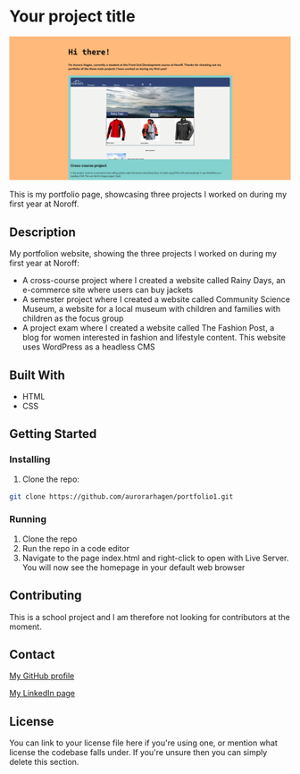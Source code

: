 # Your project title

![image](/images/screenshot-portfolio1.jpg)

This is my portfolio page, showcasing three projects I worked on during my first year at Noroff.  

## Description
My portfolion website, showing the three projects I worked on during my first year at Noroff:
- A cross-course project where I created a website called Rainy Days, an e-commerce site where users can buy jackets  
- A semester project where I created a website called Community Science Museum, a website for a local museum with children and families with children as the focus group  
- A project exam where I created a website called The Fashion Post, a blog for women interested in fashion and lifestyle content. This website uses WordPress as a headless CMS  


## Built With

- HTML  
- CSS  

## Getting Started

### Installing


1. Clone the repo:

```bash
git clone https://github.com/aurorarhagen/portfolio1.git
```

### Running

1. Clone the repo  
2. Run the repo in a code editor  
3. Navigate to the page index.html and right-click to open with Live Server. You will now see the homepage in your default web browser  

## Contributing

This is a school project and I am therefore not looking for contributors at the moment.

## Contact

[My GitHub profile](https://github.com/aurorarhagen)  

[My LinkedIn page](https://www.linkedin.com/in/aurora-r%C3%B8ed-hagen-580519203/)  

## License

You can link to your license file here if you're using one, or mention what license the codebase falls under. If you're unsure then you can simply delete this section.

